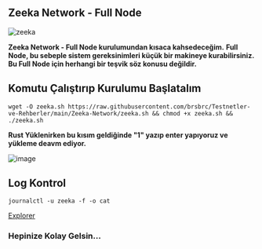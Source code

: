 ## Zeeka Network - Full Node 

![zeeka](https://user-images.githubusercontent.com/107190154/189072552-813693a4-3c3a-4fbd-9735-28f36acb3f4a.png)

**Zeeka Network - Full Node kurulumundan kısaca kahsedeceğim.**
**Full Node, bu sebeple sistem gereksinimleri küçük bir makineye kurabilirsiniz.**
**Bu Full Node için herhangi bir teşvik söz konusu değildir.**

## Komutu Çalıştırıp Kurulumu Başlatalım

```
wget -O zeeka.sh https://raw.githubusercontent.com/brsbrc/Testnetler-ve-Rehberler/main/Zeeka-Network/zeeka.sh && chmod +x zeeka.sh && ./zeeka.sh
```

**Rust Yüklenirken bu kısım geldiğinde "1" yazıp enter yapıyoruz ve yükleme deavm ediyor.**

![image](https://user-images.githubusercontent.com/107190154/189104130-014ffcf8-0e6d-4cdf-8504-674a7f985d16.png)

## Log Kontrol
```
journalctl -u zeeka -f -o cat
```

[Explorer](http://152.228.155.120:8000/)

### Hepinize Kolay Gelsin...
